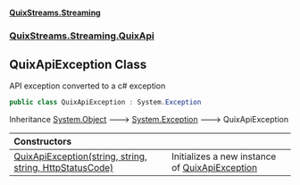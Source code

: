 #### [QuixStreams.Streaming](index.md 'index')
### [QuixStreams.Streaming.QuixApi](QuixStreams.Streaming.QuixApi.md 'QuixStreams.Streaming.QuixApi')

## QuixApiException Class

API exception converted to a c# exception

```csharp
public class QuixApiException : System.Exception
```

Inheritance [System.Object](https://docs.microsoft.com/en-us/dotnet/api/System.Object 'System.Object') &#129106; [System.Exception](https://docs.microsoft.com/en-us/dotnet/api/System.Exception 'System.Exception') &#129106; QuixApiException

| Constructors | |
| :--- | :--- |
| [QuixApiException(string, string, string, HttpStatusCode)](QuixApiException.QuixApiException(string,string,string,HttpStatusCode).md 'QuixStreams.Streaming.QuixApi.QuixApiException.QuixApiException(string, string, string, System.Net.HttpStatusCode)') | Initializes a new instance of [QuixApiException](QuixApiException.md 'QuixStreams.Streaming.QuixApi.QuixApiException') |
